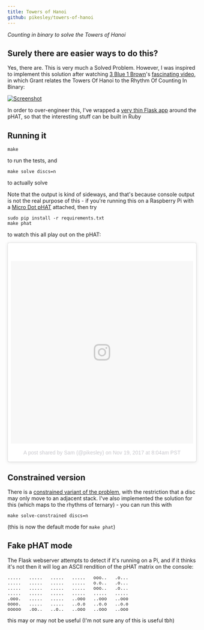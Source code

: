 ```yaml
---
title: Towers of Hanoi
github: pikesley/towers-of-hanoi
---
```

_Counting in binary to solve the Towers of Hanoi_

## Surely there are easier ways to do this?

Yes, there are. This is very much a Solved Problem. However, I was inspired to implement this solution after watching [3 Blue 1 Brown](https://www.youtube.com/channel/UCYO_jab_esuFRV4b17AJtAw)'s [fascinating video](https://www.youtube.com/watch?v=2SUvWfNJSsM), in which Grant relates the Towers Of Hanoi to the Rhythm Of Counting In Binary:

[![Screenshot](https://i.imgur.com/mXsl57y.png)](https://www.youtube.com/watch?v=2SUvWfNJSsM)

In order to over-engineer this, I've wrapped a [very thin Flask app](https://github.com/pikesley/towers-of-hanoi/blob/master/webserver.py) around the pHAT, so that the interesting stuff can be built in Ruby

## Running it

```
make
```

to run the tests, and

```
make solve discs=n
```

to actually solve

Note that the output is kind of sideways, and that's because console output is not the real purpose of this - if you're running this on a Raspberry Pi with a [Micro Dot pHAT](https://shop.pimoroni.com/products/microdot-phat) attached, then try

```
sudo pip install -r requirements.txt
make phat
```

to watch this all play out on the pHAT:

<blockquote class="instagram-media" data-instgrm-version="7" style=" background:#FFF; border:0; border-radius:3px; box-shadow:0 0 1px 0 rgba(0,0,0,0.5),0 1px 10px 0 rgba(0,0,0,0.15); margin: 1px; max-width:658px; padding:0; width:99.375%; width:-webkit-calc(100% - 2px); width:calc(100% - 2px);"><div style="padding:8px;"> <div style=" background:#F8F8F8; line-height:0; margin-top:40px; padding:50.0% 0; text-align:center; width:100%;"> <div style=" background:url(data:image/png;base64,iVBORw0KGgoAAAANSUhEUgAAACwAAAAsCAMAAAApWqozAAAABGdBTUEAALGPC/xhBQAAAAFzUkdCAK7OHOkAAAAMUExURczMzPf399fX1+bm5mzY9AMAAADiSURBVDjLvZXbEsMgCES5/P8/t9FuRVCRmU73JWlzosgSIIZURCjo/ad+EQJJB4Hv8BFt+IDpQoCx1wjOSBFhh2XssxEIYn3ulI/6MNReE07UIWJEv8UEOWDS88LY97kqyTliJKKtuYBbruAyVh5wOHiXmpi5we58Ek028czwyuQdLKPG1Bkb4NnM+VeAnfHqn1k4+GPT6uGQcvu2h2OVuIf/gWUFyy8OWEpdyZSa3aVCqpVoVvzZZ2VTnn2wU8qzVjDDetO90GSy9mVLqtgYSy231MxrY6I2gGqjrTY0L8fxCxfCBbhWrsYYAAAAAElFTkSuQmCC); display:block; height:44px; margin:0 auto -44px; position:relative; top:-22px; width:44px;"></div></div><p style=" color:#c9c8cd; font-family:Arial,sans-serif; font-size:14px; line-height:17px; margin-bottom:0; margin-top:8px; overflow:hidden; padding:8px 0 7px; text-align:center; text-overflow:ellipsis; white-space:nowrap;"><a href="https://www.instagram.com/p/Bbrs3diAw1B/" style=" color:#c9c8cd; font-family:Arial,sans-serif; font-size:14px; font-style:normal; font-weight:normal; line-height:17px; text-decoration:none;" target="_blank">A post shared by Sam (@pikesley)</a> on <time style=" font-family:Arial,sans-serif; font-size:14px; line-height:17px;" datetime="2017-11-19T16:04:50+00:00">Nov 19, 2017 at 8:04am PST</time></p></div></blockquote> <script async defer src="//platform.instagram.com/en_US/embeds.js"></script>

## Constrained version

There is a [constrained variant of the problem](https://www.youtube.com/watch?v=bdMfjfT0lKk), with the restriction that a disc may only move to an adjacent stack. I've also implemented the solution for this (which maps to the rhythms of ternary) - you can run this with

```
make solve-constrained discs=n
```

(this is now the default mode for `make phat`)

## Fake pHAT mode

The Flask webserver attempts to detect if it's running on a Pi, and if it thinks it's not then it will log an ASCII rendition of the pHAT matrix on the console:

```
.....   .....   .....   .....   ooo..   .o...
.....   .....   .....   .....   o.o..   .o...
.....   .....   .....   .....   ooo..   .o...
.....   .....   .....   .....   .....   .....
.ooo.   .....   .....   ..ooo   ..ooo   ..ooo
oooo.   .....   .....   ..o.o   ..o.o   ..o.o
ooooo   .oo..   ..o..   ..ooo   ..ooo   ..ooo
```

this may or may not be useful (I'm not sure any of this is useful tbh)
